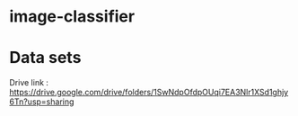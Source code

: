 # image-classifier


# Data sets 
Drive link : https://drive.google.com/drive/folders/1SwNdpOfdpOUqi7EA3Nlr1XSd1ghjy6Tn?usp=sharing

